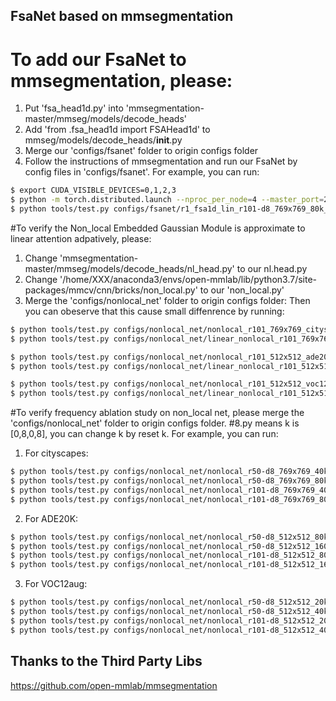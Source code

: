 ## FsaNet based on mmsegmentation
# To add our FsaNet to mmsegmentation, please:
1. Put 'fsa_head1d.py' into 'mmsegmentation-master/mmseg/models/decode_heads'
2. Add 'from .fsa_head1d import FSAHead1d' to mmseg/models/decode_heads/__init__.py
3. Merge our 'configs/fsanet' folder to origin configs folder
4. Follow the instructions of mmsegmentation and run our FsaNet by config files in 'configs/fsanet'. For example, you can run:
```bash
$ export CUDA_VISIBLE_DEVICES=0,1,2,3
$ python -m torch.distributed.launch --nproc_per_node=4 --master_port=25904 ./tools/train.py configs/fsanet/r2_fsa1d_dot_r101-d8_769x769_80k_cityscapes.py --launcher pytorch
$ python tools/test.py configs/fsanet/r1_fsa1d_lin_r101-d8_769x769_80k_cityscapes.py checkpoints/r2_fsa1d_lin_r101-d8_769x769_80k_cityscapes.pth --eval cityscapes
```
#To verify the Non_local Embedded Gaussian Module is approximate to linear attention adpatively, please:
1. Change 'mmsegmentation-master/mmseg/models/decode_heads/nl_head.py' to our nl.head.py
2. Change '/home/XXX/anaconda3/envs/open-mmlab/lib/python3.7/site-packages/mmcv/cnn/bricks/non_local.py' to our 'non_local.py'
3. Merge the 'configs/nonlocal_net' folder to origin configs folder: 
 Then you can obeserve that this cause small diffenrence by running:
```bash
$ python tools/test.py configs/nonlocal_net/nonlocal_r101_769x769_cityscapes.py checkpoints/nonlocal_r101-d8_769x769_80k_cityscapes_20200607_183428-0e1fa4f9.pth --eval cityscapes #79.3
$ python tools/test.py configs/nonlocal_net/linear_nonlocal_r101_769x769_cityscapes.py checkpoints/nonlocal_r101-d8_769x769_80k_cityscapes_20200607_183428-0e1fa4f9.pth --eval cityscapes #79.3
```
```bash
$ python tools/test.py configs/nonlocal_net/nonlocal_r101_512x512_ade20k.py checkpoints/nonlocal_r101-d8_512x512_160k_ade20k_20210827_221502-7881aa1a.pth --eval mIoU #44.62
$ python tools/test.py configs/nonlocal_net/linear_nonlocal_r101_512x512_ade20k.py checkpoints/nonlocal_r101-d8_512x512_160k_ade20k_20210827_221502-7881aa1a.pth --eval mIoU #44.43
```
```bash
$ python tools/test.py configs/nonlocal_net/nonlocal_r101_512x512_voc12aug.py checkpoints/nonlocal_r101-d8_512x512_40k_voc12aug_20200614_000028-7e5ff470.pth --eval mIoU #78.24
$ python tools/test.py configs/nonlocal_net/linear_nonlocal_r101_512x512_voc12aug.py checkpoints/nonlocal_r101-d8_512x512_40k_voc12aug_20200614_000028-7e5ff470.pth --eval mIoU #77.2
```
#To verify frequency ablation study on non_local net, please merge the 'configs/nonlocal_net' folder to origin configs folder.
#8.py means k is [0,8,0,8], you can change k by reset k. For example, you can run:
1. For cityscapes:
```bash
$ python tools/test.py configs/nonlocal_net/nonlocal_r50-d8_769x769_40k_cityscapes/8.py checkpoints/nonlocal_r50-d8_769x769_40k_cityscapes_20200530_045243-82ef6749.pth --eval cityscapes #78.0
$ python tools/test.py configs/nonlocal_net/nonlocal_r50-d8_769x769_80k_cityscapes/8.py checkpoints/nonlocal_r50-d8_769x769_80k_cityscapes_20200607_193506-1f9792f6.pth --eval cityscapes #78.8
$ python tools/test.py configs/nonlocal_net/nonlocal_r101-d8_769x769_40k_cityscapes/8.py checkpoints/nonlocal_r101-d8_769x769_40k_cityscapes_20200530_045348-8fe9a9dc.pth --eval cityscapes #78.5
$ python tools/test.py configs/nonlocal_net/nonlocal_r101-d8_769x769_80k_cityscapes/8.py checkpoints/nonlocal_r101-d8_769x769_80k_cityscapes_20200607_183428-0e1fa4f9.pth --eval cityscapes #79.3
```
2. For ADE20K:
```bash
$ python tools/test.py configs/nonlocal_net/nonlocal_r50-d8_512x512_80k_ade20k/8.py checkpoints/nonlocal_r50-d8_512x512_80k_ade20k_20200615_015801-5ae0aa33.pth --eval mIoU  #40.34
$ python tools/test.py configs/nonlocal_net/nonlocal_r50-d8_512x512_160k_ade20k/8.py checkpoints/nonlocal_r50-d8_512x512_160k_ade20k_20200616_005410-baef45e3.pth --eval mIoU #41.51
$ python tools/test.py configs/nonlocal_net/nonlocal_r101-d8_512x512_80k_ade20k/8.py checkpoints/nonlocal_r101-d8_512x512_80k_ade20k_20200615_015758-24105919.pth --eval mIoU  #42.59
$ python tools/test.py configs/nonlocal_net/nonlocal_r101-d8_512x512_160k_ade20k/8.py checkpoints/nonlocal_r101-d8_512x512_160k_ade20k_20210827_221502-7881aa1a.pth --eval mIoU #44.06
```
3. For VOC12aug:
```bash
$ python tools/test.py configs/nonlocal_net/nonlocal_r50-d8_512x512_20k_voc12aug/8.py checkpoints/nonlocal_r50-d8_512x512_20k_voc12aug_20200617_222613-07f2a57c.pth --eval mIoU #75.53
$ python tools/test.py configs/nonlocal_net/nonlocal_r50-d8_512x512_40k_voc12aug/8.py checkpoints/nonlocal_r50-d8_512x512_40k_voc12aug_20200614_000028-0139d4a9.pth --eval mIoU #76.52
$ python tools/test.py configs/nonlocal_net/nonlocal_r101-d8_512x512_20k_voc12aug/8.py checkpoints/nonlocal_r101-d8_512x512_20k_voc12aug_20200617_222615-948c68ab.pth --eval mIoU #77.71
$ python tools/test.py configs/nonlocal_net/nonlocal_r101-d8_512x512_40k_voc12aug/8.py checkpoints/nonlocal_r101-d8_512x512_40k_voc12aug_20200614_000028-7e5ff470.pth --eval mIoU #77.9
```
## Thanks to the Third Party Libs
https://github.com/open-mmlab/mmsegmentation
